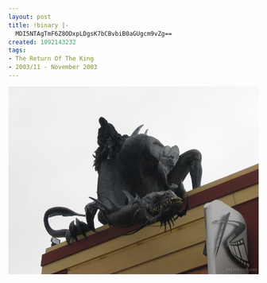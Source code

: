 ```yaml
---
layout: post
title: !binary |-
  MDI5NTAgTmF6Z8ODxpLDgsK7bCBvbiB0aGUgcm9vZg==
created: 1092143232
tags:
- The Return Of The King
- 2003/11 - November 2003
---
```


<img src="/image/images/129_2950-1043.jpg"/>

